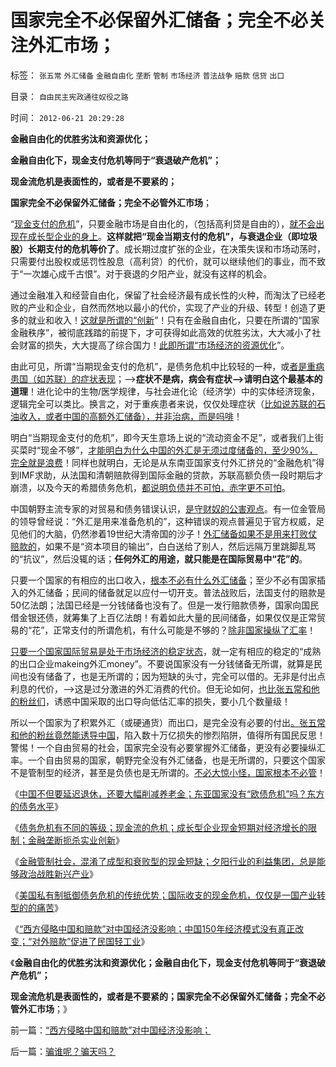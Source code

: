# 国家完全不必保留外汇储备；完全不必关注外汇市场；

标签： `张五常` `外汇储备` `金融自由化` `垄断` `管制` `市场经济` `普法战争` `赔款` `信贷` `出口` 

目录： `自由民主宪政通往奴役之路`

时间： `2012-06-21 20:29:28`

**金融自由化的优胜劣汰和资源优化；**

**金融自由化下，现金支付危机等同于“衰退破产危机”；**

**现金流危机是表面性的，或者是不要紧的；**

**国家完全不必保留外汇储备；完全不必管外汇市场**；

“[现金支付的危机](../../../2012/6/20/“向成长型企业倾斜”同样要不得！.md)”，只要金融市场是自由化的，（包括高利贷是自由的），[就不会出现在成长型企业的身上](../../../2012/6/20/近代工业化国家走向战争的共同根源.md)。**这样就把“现金当期支付的危机”，与衰退企业（即垃圾股）长期支付的危机等价了**。成长期过度扩张的企业，在决策失误和市场动荡时，只需要付出股权或惩罚性股息（高利贷）的代价，就可以继续他们的事业，而不致于“一次雄心成千古恨”。对于衰退的夕阳产业，就没有这样的机会。

通过金融准入和经营自由化，保留了社会经济最有成长性的火种，而淘汰了已经老败的产业和企业，自然而然地以最小的代价，实现了产业的升级、转型！创造了更多的就业和收入！[这就是所谓的“创新](../../../2011/11/19/（科学发明＝艺术创作）只有娱乐价值；公有制生产力更高.md)”！只有在金融自由化，只要在所谓的“国家金融秩序”，被彻底践踏的前提下，才可获得如此高效的优胜劣汰，大大减小了社会财富的损失，大大提高了综合国力！[此即所谓“市场经济的资源优化](../../../2011/1/5/米塞斯原理：市场经济的循环运转和环境保护及资源优化.md)”。

由此可见，所谓“当期现金支付的危机”，是债务危机中比较轻的一种，或[者是重病患国（如苏联）的症状表现](../../../2012/6/2/国企私有化和国企分红的不可行性.md)；——>**症状不是病，病会有症状——>请明白这个最基本的道理**！进化论中的生物/医学规律，与社会进化论（经济学）中的实体经济现象，逻辑完全可以类比。换言之，对于重疾患者来说，仅仅处理症状（[比如说苏联的石油收入，或者中国的高额外汇储备），并非治病，而是吗啡](../../../2012/5/24/石油横财维稳十几年，送了苏联的命！.md)！

明白“当期现金支付的危机”，即今天生意场上说的“流动资金不足”，或者我们上街买菜时“现金不够”，[才能明白为什么中国的外汇是无须过度储备的，至少90%，完全就是浪费](../../../2012/5/25/苏联的外汇储备笼罩着国家崩溃的危机.md)！同样也就明白，无论是从东南亚国家支付外汇挤兑的“金融危机”得到IMF求助，从法国和清朝赔款得到国际金融的贷款，苏联高额负债一段时期后才崩溃，以及今天的希腊债务危机，[都说明负债并不可怕，赤字更不可怕](../../../2008/4/12/人民币升值和中国的经济增长.md)。

中国朝野主流专家的对贸易和债务错误认识，[是守财奴的公害观点](../../../2010/7/9/中国不消费人民币将永远低估养美国懒人.md)。有一位金管局的领导曾经说：“外汇是用来准备危机的”，这种错误的观点普遍见于官方权威，足见他们的大脑，仍然渗着19世纪大清帝国的沙子！[外汇储备如果不是用来打败仗赔款的](../../../2010/4/23/外国的需求是需求，自已的需求不是需求.md)，如果不是“资本项目的输出”，白白送给了别人，然后远隔万里跳脚乱骂的“抗议”，然后没辄的话；**任何外汇的用途，就只能是在国际贸易中“花”的**。

只要一个国家的有相应的出口收入，[根本不必有什么外汇储备](../../../2010/1/22/人权是最强大的国际贸易保护壁垒.md)；至少不必有国家插入的外汇储备；民间的储备就足以应付一切开支。普法战败后，法国支付的赔款是50亿法朗；法国已经是一分钱储备也没有了。但是一发行赔款债券，国家向国民借金银还债，就筹集了上百亿法朗！有着如此大量的民间储备，如果仅仅是正常贸易的“花”，正常支付的所谓危机，有什么可能是不够的？[除非国家操纵了汇率](../../../2009/5/3/全球化黄宗羲定律：汇率高，百姓苦；低，百姓苦.md)！

[只要一个国家国际贸易是处于市场经济的稳定状态](../../../2010/1/24/人权完整性对国家利益的价值.md)，就一定有相应的稳定的“成熟的出口企业makeing外汇money”。不要说国家没有一分钱储备无所谓，就算是民间也没有储备了，也是无所谓的；因为短缺的头寸，完全可以借的。无非是付出点利息的代价，——>这是过分激进的外汇消费的代价。但无论如何，[也比张五常和他的粉丝们](../../../2012/2/23/张五常的罗伯津斯基－斯托帕－萨缪尔森谬误；.md)，诱惑中国采取的出口导向低估汇率的损失，要小几个数量级！

所以一个国家为了积累外汇（或硬通货）而出口，是完全没有必要的付出[。张五常和他的粉丝竟然能诱导中国](../../../2011/11/30/平价购买力的货币“稳定”：汇率稳定则通货膨胀.md)，陷入数十万亿损失的惨烈陷阱，值得所有国民反思！警惕！一个自由贸易的社会，国家完全没有必要掌握外汇储备，更没有必要操纵汇率。一个自由贸易的国家，朝野完全没有外汇储备，也是无所谓的，只要这个国家不是管制型的经济，甚至是负债也是无所谓的。[不必大惊小怪，国家根本不必管](../../../2011/11/30/市场不是万能的，市场是可以被行政干预打死.md)！

《[中国不但要延迟退休，还要大幅削减养老金；东亚国家没有“欧债危机”吗？东方的债务水平](../../../2012/6/20/不但需要延迟退休，还需要大幅削减退休养老金.md)》

《[债务危机有不同的等级；现金流的危机；成长型企业现金短期对经济增长的限制；金融垄断扼杀实业创新](../../../2012/6/20/“向成长型企业倾斜”同样要不得！.md)》

《[金融管制社会，混淆了成型和衰败型的现金短缺；夕阳行业的利益集团，总是能够政治战胜新兴产业](../../../2012/6/20/近代工业化国家走向战争的共同根源.md)》

《[美国私有制抵御债务危机的传统优势；国际收支的现金危机，仅仅是一国产业转型的的痛苦](../../../2012/6/21/国际债务危机仅仅是无害的产业转型压力的“痛苦”.md)》

《[“西方侵略中国和赔款”对中国经济没影响；中国150年经济模式没有真正改变；“对外赔款”促进了民国轻工业](../../../2012/6/21/“西方侵略中国和赔款”对中国经济没影响；.md)》

《**金融自由化的优胜劣汰和资源优化；金融自由化下，现金支付危机等同于“衰退破产危机”；**

**现金流危机是表面性的，或者是不要紧的；国家完全不必保留外汇储备；完全不必管外汇市场**；》



前一篇：[“西方侵略中国和赔款”对中国经济没影响；](../../../2012/6/21/“西方侵略中国和赔款”对中国经济没影响；.md)

后一篇：[骗谁呢？骗天吗？](../../../2012/6/21/骗谁呢？骗天吗？.md)
